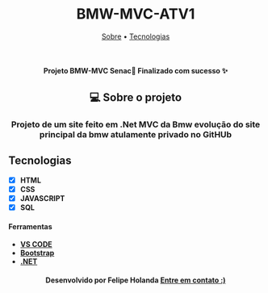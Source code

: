 <h1 align="center">BMW-MVC-ATV1</h1>

<p align="center">
  <a href="#-sobre-o-projeto">Sobre</a> •
  <a href="tecnologias">Tecnologias</a>
</p>
<br>

<p align="center">
 <h4 align="center"> Projeto BMW-MVC Senac🚀 Finalizado com sucesso ✨
  </h4>

<!--Sobre o projeto-->
<h2 align="center">💻 Sobre o projeto</h2>

<h3 align="center">Projeto de um site feito em .Net MVC da Bmw evolução do site principal da bmw atulamente privado no GitHUb</h3>


## Tecnologias

- [x] **HTML**
- [x] **CSS**
- [x] **JAVASCRIPT**
- [x] **SQL**

#### Ferramentas
- [**VS CODE**](https://code.visualstudio.com/)
- [**Bootstrap**](https://getbootstrap.com/)
- [**.NET**](https://dotnet.microsoft.com/en-us/)


<h4 align=center>Desenvolvido por Felipe Holanda <a href="https://www.linkedin.com/in/felipe-holanda-de-freitas-3a91281a2/"> <strong>Entre em contato</strong> :)</a></a></h4>






